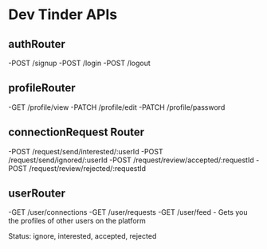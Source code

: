 # Dev Tinder APIs
 
## authRouter
 -POST /signup
 -POST /login
 -POST /logout

## profileRouter
 -GET /profile/view
 -PATCH /profile/edit
 -PATCH /profile/password

## connectionRequest Router
-POST /request/send/interested/:userId
-POST /request/send/ignored/:userId
-POST /request/review/accepted/:requestId
-POST /request/review/rejected/:requestId

## userRouter
-GET /user/connections
-GET /user/requests
-GET /user/feed - Gets you the profiles of other users on the platform

 Status: ignore, interested, accepted, rejected



